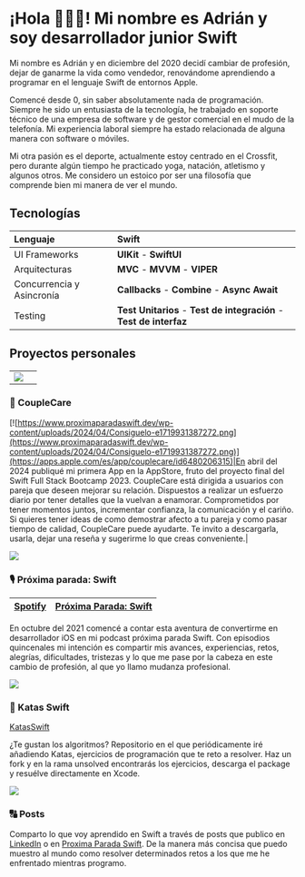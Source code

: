 # ¡Hola 🙋🏻‍♂️! Mi nombre es Adrián y soy desarrollador junior Swift

Mi nombre es Adrián y en diciembre del 2020 decidí cambiar de profesión, dejar de ganarme la vida como vendedor, renovándome aprendiendo a programar en el lenguaje Swift de entornos Apple.

Comencé desde 0, sin saber absolutamente nada de programación. Siempre he sido un entusiasta de la tecnología, he trabajado en soporte técnico de una empresa de software y de gestor comercial en el mudo de la telefonía. Mi experiencia laboral siempre ha estado relacionada de alguna manera con software o móviles. 

Mi otra pasión es el deporte, actualmente estoy centrado en el Crossfit, pero durante algún tiempo he practicado yoga, natación, atletismo y algunos otros. Me considero un estoico por ser una filosofía que comprende bien mi manera de ver el mundo.


## Tecnologías
|Lenguaje| **Swift**| 
|:--------|:-------|
|UI Frameworks| **UIKit** - **SwiftUI**|
|Arquitecturas| **MVC** - **MVVM** - **VIPER**|
|Concurrencia y Asincronía| **Callbacks** - **Combine** - **Async Await**|
|Testing| **Test Unitarios** - **Test de integración** - **Test de interfaz**|

## Proyectos personales

|    |     |
|:---|:---|
|[![](https://www.proximaparadaswift.dev/wp-content/uploads/2024/03/196.png)](https://apps.apple.com/es/app/couplecare/id6480206315)
### 🩶 CoupleCare 
[![https://www.proximaparadaswift.dev/wp-content/uploads/2024/04/Consiguelo-e1719931387272.png](https://www.proximaparadaswift.dev/wp-content/uploads/2024/04/Consiguelo-e1719931387272.png)](https://apps.apple.com/es/app/couplecare/id6480206315)|En abril del 2024 publiqué mi primera App en la AppStore, fruto del proyecto final del Swift Full Stack Bootcamp 2023. 
CoupleCare está dirigida a usuarios con pareja que deseen mejorar su relación. 
Dispuestos a realizar un esfuerzo diario por tener detalles que la vuelvan a enamorar. 
Comprometidos por tener momentos juntos, incrementar confianza, la comunicación y el cariño.
Si quieres tener ideas de como demostrar afecto a tu pareja y como pasar tiempo de calidad, CoupleCare puede ayudarte.
Te invito a descargarla, usarla, dejar una reseña y sugerirme lo que creas conveniente.|

![](https://www.proximaparadaswift.dev/wp-content/uploads/2024/06/8466462E-6E98-4376-B4C8-AF7882AD9ED7_1_105_c-e1719930169596.jpeg)
### 🎙️ Próxima parada: Swift

|[Spotify](https://podcasters.spotify.com/pod/show/adrintro)|[Próxima Parada: Swift](https://www.proximaparadaswift.dev/episodios-podcast/)|
|--------:|------------------------------------|

En octubre del 2021 comencé a contar esta aventura de convertirme en desarrollador iOS en mi podcast próxima parada Swift.
Con episodios quincenales mi intención es compartir mis avances, experiencias, retos, alegrías, dificultades, tristezas y lo que me pase por la cabeza en este cambio de profesión, al que yo llamo mudanza profesional.

![](https://www.proximaparadaswift.dev/wp-content/uploads/2023/09/swiftLogo-e1719931235244.png)
### 🥋 Katas Swift
[KatasSwift](https://github.com/airaizos/KatasSwift)

¿Te gustan los algoritmos?
Repositorio en el que periódicamente iré añadiendo Katas, ejercicios de programación que te reto a resolver.
Haz un fork y en la rama unsolved encontrarás los ejercicios, descarga el package y resuélve directamente en Xcode.

![](https://www.proximaparadaswift.dev/wp-content/uploads/2023/09/airaizos_icon_logo_of_a_diary_written_with_programming_language_c2694e43-2cf0-4a88-90ea-26ee071fcccd-1-e1719931216102.png)
### 🔠 Posts

Comparto lo que voy aprendido en Swift a través de posts que publico en [LinkedIn](https://www.linkedin.com/in/airaizos/recent-activity/all/) o en [Proxima Parada Swift](https://www.proximaparadaswift.dev/posts/).
De la manera más concisa que puedo muestro al mundo como resolver determinados retos a los que me he enfrentado mientras programo. 





